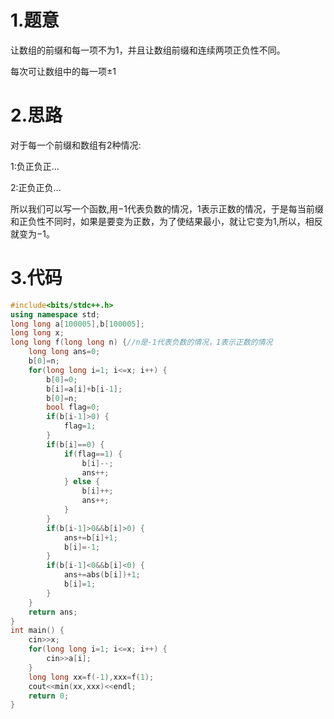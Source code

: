 # 1.题意
让数组的前缀和每一项不为$1$，并且让数组前缀和连续两项正负性不同。

每次可让数组中的每一项$±1$

# 2.思路
对于每一个前缀和数组有$2$种情况:

$1$:负正负正...

$2$:正负正负... 

所以我们可以写一个函数,用$-1$代表负数的情况，$1$表示正数的情况，于是每当前缀和正负性不同时，如果是要变为正数，为了使结果最小，就让它变为$1$,所以，相反就变为$-1$。

# 3.代码
```cpp
#include<bits/stdc++.h>
using namespace std;
long long a[100005],b[100005];
long long x;
long long f(long long n) {//n是-1代表负数的情况，1表示正数的情况
	long long ans=0;
	b[0]=n;
	for(long long i=1; i<=x; i++) {
		b[0]=0;
		b[i]=a[i]+b[i-1];
		b[0]=n;
		bool flag=0;
		if(b[i-1]>0) {
			flag=1;
		}
		if(b[i]==0) {
			if(flag==1) {
				b[i]--;
				ans++;
			} else {
				b[i]++;
				ans++;
			}
		}
		if(b[i-1]>0&&b[i]>0) {
			ans+=b[i]+1;
			b[i]=-1;
		}
		if(b[i-1]<0&&b[i]<0) {
			ans+=abs(b[i])+1;
			b[i]=1;
		}
	}
	return ans;
}
int main() {
	cin>>x;
	for(long long i=1; i<=x; i++) {
		cin>>a[i];
	}
	long long xx=f(-1),xxx=f(1);
	cout<<min(xx,xxx)<<endl;
	return 0;
}
```
